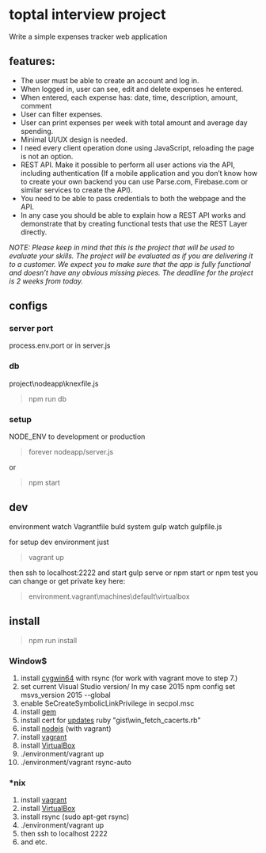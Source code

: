 # toptal interview project

Write a simple expenses tracker web application

## features:
* The user must be able to create an account and log in.
* When logged in, user can see, edit and delete expenses he entered.
* When entered, each expense has: date, time, description, amount, comment
* User can filter expenses.
* User can print expenses per week with total amount and average day spending.
* Minimal UI/UX design is needed.
* I need every client operation done using JavaScript, reloading the page is not an option.
* REST API. Make it possible to perform all user actions via the API, including authentication (If a mobile application and you don’t know how to create your own backend you can use Parse.com, Firebase.com or similar services to create the API).
* You need to be able to pass credentials to both the webpage and the API.
* In any case you should be able to explain how a REST API works and demonstrate that by creating functional tests that use the REST Layer directly.

_NOTE: Please keep in mind that this is the project that will be used to evaluate your skills. The project will be evaluated as if you are delivering it to a customer. We expect you to make sure that the app is fully functional and doesn’t have any obvious missing pieces. The deadline for the project is 2 weeks from today._



## configs

### server port
process.env.port or in server.js

### db
project\nodeapp\knexfile.js
> npm run db

### setup
NODE_ENV to development or production

> forever nodeapp/server.js

or
> npm start

## dev
environment watch Vagrantfile
buld system gulp watch gulpfile.js

for setup dev environment just
> vagrant up

then ssh to localhost:2222 and start gulp serve or npm start or npm test
you can change or get private key here:
> environment\.vagrant\machines\default\virtualbox

## install
> npm run install

### Window$

1. install [cygwin64](https://cygwin.com/setup-x86.exe) with rsync
(for work with vagrant move to step 7.)
2. set current Visual Studio version/ In my case 2015
npm config set msvs_version 2015 --global
3. enable SeCreateSymbolicLinkPrivilege in secpol.msc
4. install [gem](http://rubyinstaller.org/downloads/)
5. install cert for [updates](https://gist.github.com/fnichol/867550)
   ruby "gist\win_fetch_cacerts.rb"
6. install [nodejs](http://nodejs.org/download/)
(with vagrant)
7. install [vagrant](https://www.vagrantup.com/downloads.html)
8. install [VirtualBox](https://www.virtualbox.org/wiki/Downloads)
9. ./environment/vagrant up
9. ./environment/vagrant rsync-auto

### *nix

1. install [vagrant](https://www.vagrantup.com/downloads.html)
2. install [VirtualBox](https://www.virtualbox.org/wiki/Downloads)
3. install rsync (sudo apt-get rsync)
4. ./environment/vagrant up
5. then ssh to localhost 2222
6. and etc.


